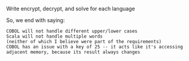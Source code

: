 Write encrypt, decrypt, and solve for each language


So, we end with saying:

    COBOL will not handle different upper/lower cases
    Scala will not handle multiple words
    (neither of which I believe were part of the requirements)
    COBOL has an issue with a key of 25 -- it acts like it's accessing adjacent memory, because its result always changes
